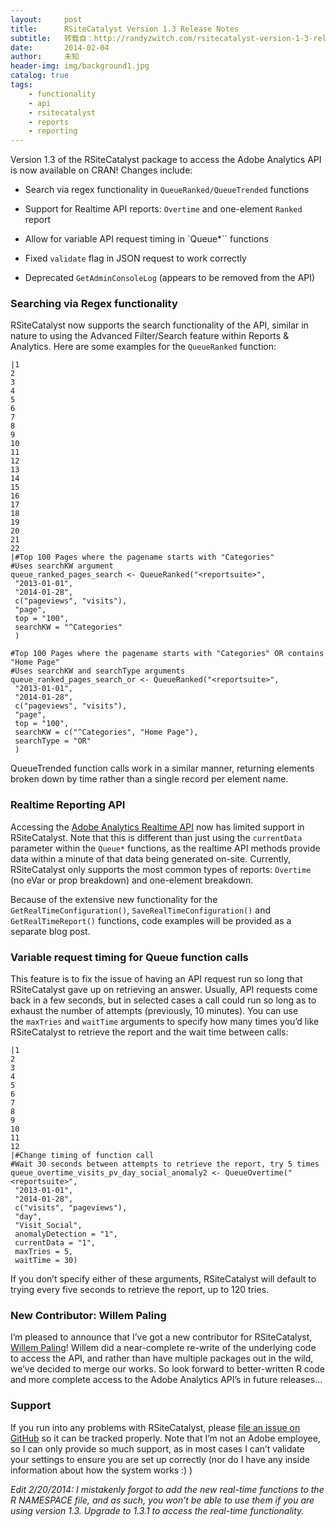 ```yaml
---
layout:     post
title:      RSiteCatalyst Version 1.3 Release Notes
subtitle:   转载自：http://randyzwitch.com/rsitecatalyst-version-1-3-release-notes/
date:       2014-02-04
author:     未知
header-img: img/background1.jpg
catalog: true
tags:
    - functionality
    - api
    - rsitecatalyst
    - reports
    - reporting
---
```


Version 1.3 of the RSiteCatalyst package to access the Adobe Analytics API is now available on CRAN! Changes include:

- Search via regex functionality in `QueueRanked/QueueTrended` functions

- Support for Realtime API reports: `Overtime` and one-element `Ranked` report

- Allow for variable API request timing in `Queue*`` functions

- Fixed `validate` flag in JSON request to work correctly

- Deprecated `GetAdminConsoleLog` (appears to be removed from the API)


### Searching via Regex functionality

RSiteCatalyst now supports the search functionality of the API, similar in nature to using the Advanced Filter/Search feature within Reports & Analytics. Here are some examples for the `QueueRanked` function:

```
|1
2
3
4
5
6
7
8
9
10
11
12
13
14
15
16
17
18
19
20
21
22
|#Top 100 Pages where the pagename starts with "Categories"
#Uses searchKW argument
queue_ranked_pages_search <- QueueRanked("<reportsuite>",
 "2013-01-01",
 "2014-01-28",
 c("pageviews", "visits"),
 "page",
 top = "100",
 searchKW = "^Categories" 
 )

#Top 100 Pages where the pagename starts with "Categories" OR contains "Home Page"
#Uses searchKW and searchType arguments
queue_ranked_pages_search_or <- QueueRanked("<reportsuite>",
 "2013-01-01",
 "2014-01-28",
 c("pageviews", "visits"),
 "page",
 top = "100",
 searchKW = c("^Categories", "Home Page"),
 searchType = "OR"
 )

```

QueueTrended function calls work in a similar manner, returning elements broken down by time rather than a single record per element name.

### Realtime Reporting API

Accessing the [Adobe Analytics Realtime API](https://developer.omniture.com/en_US/documentation/sitecatalyst-reporting/c-real-time#concept_AD1D9EC2BC9C4897B9DE3C99D0066B8E) now has limited support in RSiteCatalyst. Note that this is different than just using the `currentData` parameter within the `Queue*` functions, as the realtime API methods provide data within a minute of that data being generated on-site. Currently, RSiteCatalyst only supports the most common types of reports: `Overtime` (no eVar or prop breakdown) and one-element breakdown.

Because of the extensive new functionality for the `GetRealTimeConfiguration()`, `SaveRealTimeConfiguration()` and `GetRealTimeReport()` functions, code examples will be provided as a separate blog post.

### Variable request timing for Queue function calls

This feature is to fix the issue of having an API request run so long that RSiteCatalyst gave up on retrieving an answer. Usually, API requests come back in a few seconds, but in selected cases a call could run so long as to exhaust the number of attempts (previously, 10 minutes). You can use the `maxTries` and `waitTime` arguments to specify how many times you’d like RSiteCatalyst to retrieve the report and the wait time between calls:

```
|1
2
3
4
5
6
7
8
9
10
11
12
|#Change timing of function call
#Wait 30 seconds between attempts to retrieve the report, try 5 times
queue_overtime_visits_pv_day_social_anomaly2 <- QueueOvertime("<reportsuite>",
 "2013-01-01",
 "2014-01-28",
 c("visits", "pageviews"),
 "day",
 "Visit_Social",
 anomalyDetection = "1",
 currentData = "1",
 maxTries = 5,
 waitTime = 30)

```

If you don’t specify either of these arguments, RSiteCatalyst will default to trying every five seconds to retrieve the report, up to 120 tries.

### New Contributor: Willem Paling

I’m pleased to announce that I’ve got a new contributor for RSiteCatalyst, [Willem Paling](https://twitter.com/WillemPaling)! Willem did a near-complete re-write of the underlying code to access the API, and rather than have multiple packages out in the wild, we’ve decided to merge our works. So look forward to better-written R code and more complete access to the Adobe Analytics API’s in future releases…

### Support

If you run into any problems with RSiteCatalyst, please [file an issue on GitHub](https://github.com/randyzwitch/RSiteCatalyst/issues) so it can be tracked properly. Note that I’m not an Adobe employee, so I can only provide so much support, as in most cases I can’t validate your settings to ensure you are set up correctly (nor do I have any inside information about how the system works :) )

*Edit 2/20/2014: I mistakenly forgot to add the new real-time functions to the R NAMESPACE file, and as such, you won’t be able to use them if you are using version 1.3. Upgrade to 1.3.1 to access the real-time functionality.*
